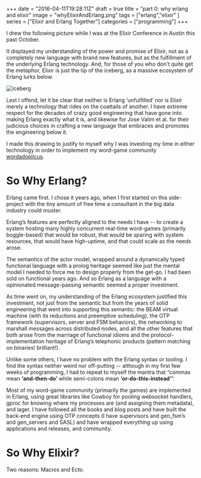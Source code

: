+++
date = "2016-04-11T19:28:11Z"
draft = true
title = "part 0:  why erlang and elixir"
image = "whyElixirAndErlang.png"
tags = ["erlang","elixir" ] 
series = ["Elixir and Erlang Together"]
categories = ["programming"]
+++


I drew the following picture while I was at the Elixir Conference in Austin this past October.  

 It displayed my understanding of the power and promise of Elixir, not as a
 completely new language with brand new features, but as the fulfillment of
 the underlying Erlang technology. And, for those of you who don't quite get
 the metaphor, Elixir is just the tip of the iceberg, as a massive ecosystem of
 Erlang lurks below.

![iceberg](/images/iceberg.png)
 
 Lest I offend, let it be clear that neither is Erlang  ‘unfulfilled’ nor is Elixir
 merely a technology that rides on the coattails of another.  I have extreme
 respect for the decades of crazy good engineering that have gone into making
 Erlang exactly what it is, and likewise for Jose Valim et al. for their
 judicious choices in crafting a new language that embraces and promotes  the
 engineering below it.

 I made this drawing to justify to myself why I was investing my time in either
technology in order to implement my word-game community [wordadoplicus](http://wordadoplicus.com).

So Why Erlang?
===== 

 Erlang came first.  I chose it years ago, when I first started on this
side-project with the tiny amount of free time a consultant in the big data industry could
muster.  

Erlang’s features are perfectly aligned to the needs I have -- to
create a system hosting many highly concurrent real-time word-games (primarily
boggle-based) that would be robust, that would be sparing with system
resources, that would have high-uptime, and that could scale as the needs
arose.  

 The semantics of the actor model, wrapped around a dynamically typed
functional language with a prolog heritage seemed like just the mental model I
needed to force me to design properly from the get-go.  I had been sold on
functional years ago.  And so Erlang as a language with a opinionated
message-passing semantic seemed a proper investment. 

 As time went on, my understanding of the Erlang ecosystem justified this
investment, not just from the semantic but from the years of solid engineering
that went into supporting this semantic:  the BEAM virtual machine (with its
reductions and preemptive scheduling), the OTP framework (supervisors, server
and FSM behaviors), the networking to marshall messages across distributed
nodes, and all the other features that both arose from the marriage of
functional idioms and the protocol-implementation heritage of Erlang’s
telephonic products (pattern matching on binaries!  brilliant!).

 Unlike some others, I have no problem with the Erlang syntax or tooling.  I
find the syntax neither weird nor off-putting -- although in my first few weeks
of programming, I had to repeat to myself the mantra that “commas mean
**‘and-then-do’** while semi-colons mean **‘or-do-this-instead’**”.  

 Most of my word-game community (primarily the games) are implemented in
Erlang, using great libraries like Cowboy for pooling websocket handlers, gproc
for knowing where my processes are (and assigning them metadata), and lager.  I
have followed all the books and blog posts and have built the back-end engine
using OTP concepts (I have supervisors and gen_fsm’s and gen_servers and SASL)
and have wrapped everything up using applications and releases, and community.



So Why Elixir?
===== 

Two reasons: Macros and Ecto.
